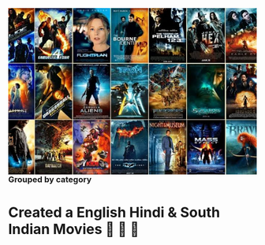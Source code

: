 <img src="https://github.com/Habib4326/Movie_plyalist/blob/main/Movies.jpg" width="900" align="right">


### Grouped by category

# Created a English Hindi & South Indian Movies 🎥 🎥 🎥 
